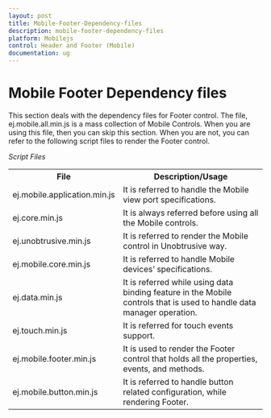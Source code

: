 ```yaml
---
layout: post
title: Mobile-Footer-Dependency-files
description: mobile-footer-dependency-files
platform: Mobilejs
control: Header and Footer (Mobile)
documentation: ug
---
```


# Mobile Footer Dependency files

This section deals with the dependency files for Footer control. The file, ej.mobile.all.min.js is a mass collection of Mobile Controls. When you are using this file, then you can skip this section. When you are not, you can refer to the following script files to render the Footer control.

_Script Files_

<table>
<tr>
<th>
File</th><th>
Description/Usage</th></tr>
<tr>
<td>
ej.mobile.application.min.js</td><td>
It is referred to handle the Mobile view port specifications.</td></tr>
<tr>
<td>
ej.core.min.js</td><td>
It is always referred before using all the Mobile controls.</td></tr>
<tr>
<td>
ej.unobtrusive.min.js</td><td>
It is referred to render the Mobile control in Unobtrusive way.</td></tr>
<tr>
<td>
ej.mobile.core.min.js</td><td>
It is referred to handle Mobile devices’ specifications.</td></tr>
<tr>
<td>
ej.data.min.js</td><td>
It is referred while using data binding feature in the Mobile controls that is used to handle data manager operation.</td></tr>
<tr>
<td>
ej.touch.min.js</td><td>
It is referred for touch events support.</td></tr>
<tr>
<td>
ej.mobile.footer.min.js</td><td>
It is used to render the Footer control that holds all the properties, events, and methods.</td></tr>
<tr>
<td>
ej.mobile.button.min.js</td><td>
It is referred to handle button related configuration, while rendering Footer.</td></tr>
</table>

